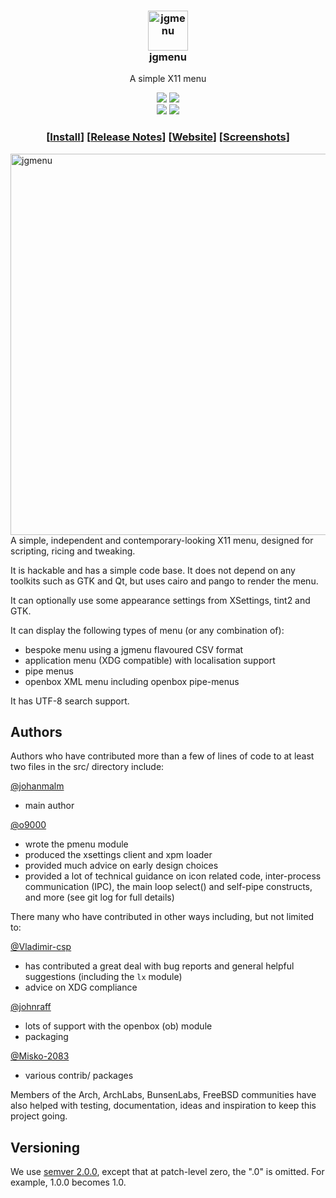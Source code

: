 <h3 align="center"><img src="https://i.imgur.com/l8uaBVi.png" alt="jgmenu" height="64px"><br />jgmenu </h3>
<p align="center">A simple X11 menu</p>

<p align="center"> <img
src="https://img.shields.io/github/license/johanmalm/jgmenu.svg" /> <a
href="https://www.codacy.com/app/johanmalm/jgmenu?utm_source=github.com&amp;utm_medium=referral&amp;utm_content=johanmalm/jgmenu&amp;utm_campaign=Badge_Grade"><img src="https://api.codacy.com/project/badge/Grade/a154619f17924fcd8ec2be8f338da063" /></a> <br /> <a
href="https://repology.org/metapackage/jgmenu/versions"><img src="https://repology.org/badge/tiny-repos/jgmenu.svg" /></a> <a
href="https://repology.org/metapackage/jgmenu/versions"><img src="https://repology.org/badge/latest-versions/jgmenu.svg"></a> </p>

<h3 align="center">[<a
href="INSTALL.md">Install</a>] [<a
href="NEWS.md">Release&nbsp;Notes</a>] [<a
href="https://jgmenu.github.io/">Website</a>] [<a
href="https://jgmenu.github.io/screenshots.html">Screenshots</a>]</h3>

<img src="https://i.imgur.com/O3E84L3.png" alt="jgmenu" align="right" height="610px" width="512px">

A simple, independent and contemporary-looking X11 menu, designed for scripting, ricing and tweaking.

It is hackable and has a simple code base. It does not depend on any toolkits such as GTK and Qt, but uses cairo and pango to render the menu.

It can optionally use some appearance settings from XSettings, tint2 and GTK.

It can display the following types of menu (or any combination of):

-   bespoke menu using a jgmenu flavoured CSV format
-   application menu (XDG compatible) with localisation support
-   pipe menus
-   openbox XML menu including openbox pipe-menus

It has UTF-8 search support.

Authors
-------

Authors who have contributed more than a few of lines of code to at least two files in the src/ directory include:

[@johanmalm](https://github.com/johanmalm)
-   main author

[@o9000](https://github.com/o9000)
-   wrote the pmenu module
-   produced the xsettings client and xpm loader
-   provided much advice on early design choices
-   provided a lot of technical guidance on icon related code, inter-process communication (IPC), the main loop select() and self-pipe constructs, and more (see git log for full details)

There many who have contributed in other ways including, but not limited to:

[@Vladimir-csp](https://github.com/Vladimir-csp)
-   has contributed a great deal with bug reports and general helpful
    suggestions (including the `lx` module)
-   advice on XDG compliance

[@johnraff](https://github.com/johnraff)
-   lots of support with the openbox (ob) module
-   packaging

[@Misko-2083](https://github.com/Misko-2083)
-   various contrib/ packages

Members of the Arch, ArchLabs, BunsenLabs, FreeBSD communities have also
helped with testing, documentation, ideas and inspiration to keep this project
going.

Versioning
----------

We use [semver 2.0.0](http://www.semver.org), except that at patch-level zero,
the ".0" is omitted. For example, 1.0.0 becomes 1.0.

